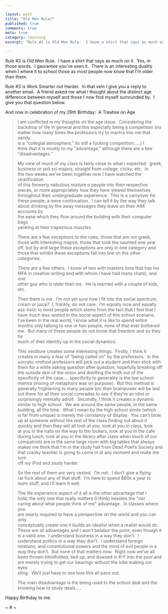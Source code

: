 ```yaml
---

layout: post
title: "Old Men Rule?"
published: true
comments: true
meta: true
category: learning
excerpt: "Rule #2 is Old Men Rule.  I have a shirt that says as much on it.  Yes, in those words.  I gaurantee you’ve seen it.  There is an interesting duality when I where it to school those as most people now know that I’m older than them."

---
```


Rule #2 is Old Men Rule.  I have a shirt that says as much on it.  Yes, in those words.  I gaurantee you’ve seen it.  There is an interesting duality when I where it to school those as most people now know that I’m older than them.

Rule #3 is Work Smarter not Harder.  In that vein I give you a reply to another email.  A friend asked me what I thought about the distinct age difference between myself and those I now find myself surrounded by.  I give you that question below.

And now in celebration of my 29th Birthday:  A Treatise on Age

> I am conflicted in my thoughts on the age issue.  Considering the  
> backdrop of life in general and this especially being a competition (no  
> matter how many times the professors try to mantra into me that vandy  
> is a "collegial atmosphere," its still a fucking competition…..) I  
> think that it is mostly to my "advantage," although there are a few  
> "disadvantages."
> 
> My view of much of my class is fairly close to what I expected:  greek,  
> business or poli sci majors, straight from college, clicky, etc.  In  
> the two weeks we’ve been together now I have watched the stratification  
> of this formerly nebulous mixture o people into their respective  
> pieces, or more appropriately how they have viewed themselves  
> throughout their undergraduate experience.  This is a carryover for  
> these people, a mere continuation.  I can tell it by the way they talk  
> about drinking by the away messages they leave on their AIM accounts by  
> the ease which they flow around the building with their computer bags  
> yanking at their trapezious muscles.  
> 
> There are a few exceptions to the rules, those that are not greek,  
> those with interesting majore, those that took the vaunted one year  
> off, but by and large these exceptions are only in one category and  
> those that exhibit these exceptions fall into line on the other  
> categories.  
> 
> There are a few others.  I know of two with masters (one that has his  
> MFA in creative writing and with whom I have had many chats), and one  
> other guy who is older than me.  He is married with a couple of kids,  
> etc.  
> 
> Then there is me.  I’m not yet sure how I fit into the social spectrum,  
> cream or juice?  I, frankly, do not care.  I’m equally nice and equally  
> ass-holic to most people which stems from the fact that I feel that I  
> have much less vested in the social aspect of this school scenario.  
> I’ve been in the real world, I know what it is like to spend entire  
> months only talking to one or two people, none of that ever bothered  
> me.  But many of these people do not know that freedom and so they tie  
> much of their identity up in the social dynamics.
> 
> This vestiture creates some interesting things.  Firstly, I think it  
> creates in many a fear of "being called on" by the professors.  In the  
> socratic method professors will pick out a student and then stick with  
> them for a while asking question after question, hopefully breaking off  
> the outside skin of the onion and distilling the truth out of the  
> specificity of the case…..specificity to generality is the law school  
> mantra (mixing of metaphors was on purpose).  But this method is  
> generally frightening to many people b/c their brainpower will be laid  
> out there for all their social comrades to see if they’re an idiot or  
> surprisingly mentally adroit.  Secondly, I think it creates a dynamic  
> similar to high school.  We are around the same people, in the same  
> building, all the time.  What I mean by the high school simile (which  
> is far from unique) is merely the constancy of display.  You can’t blow  
> up at someone without the rest of the class finding out about it  
> quickly and then they will all look at you, look at you in class, look  
> at you in the halls on the way to the lockers, look at you in the cafe  
> during lunch, look at you in the library after class when much of our  
> compatriots are in the same large room with big tables that always  
> makes me think that I’m in the study hall from Dead Poet’s Society and  
> that cranky teacher is going to come in at any moment and make me turn  
> off my iPod and study harder.
> 
> So the rest of them are very vested.  I’m not.  I don’t give a flying  
> rat fuck about any of that stuff.  I’m here to spend $60k a year to  
> learn stuff, and I’ll learn it well.
> 
> The life experience aspect of it all is the other advantage that I  
> hold, the only one that really matters (I think) besides the "not  
> caring about what people think of me" advantage.  In classes where you  
> are nearly required to have a perspective on the world and you can only  
> conceptually create one it builds an idealist when a realist would do.  
> These are all advantages and I won’t belabor the point, even though it  
> is a valid one.  I understand business in a way they don’t.  I  
> understand politics in a way they don’t.  I understand foreign  
> relations, and constitutional powers and the mind of evil people in a  
> way they don’t.  But none of that matters now.  Right now we’ve all  
> been thrown blindfolded, tied up, and dowsed in K-Y into the pool and  
> are merely trying to get our bearings without the lube making our eyes  
> sting.  We’ll just have to see how this all pans out.
> 
> The main disadvantage is the being used to the school deal and the  
> knowing how to study deals…..

Happy Birthday to me.

~ # ~